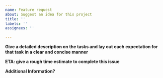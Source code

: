 ```yaml
---
name: Feature request
about: Suggest an idea for this project
title: ''
labels: ''
assignees: ''

---
```


**Give a detailed description on the tasks and lay out each expectation for that task in a clear and concise manner**

**ETA: give a rough time estimate to complete this issue**

**Additional Information?**
